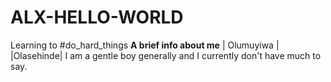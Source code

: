 # ALX-HELLO-WORLD
Learning to #do_hard_things
**A brief info about me**
| Olumuyiwa | |Olasehinde| 
I am a gentle boy generally and I currently don't have much to say.

